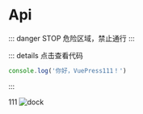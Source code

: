# Api
::: danger STOP
危险区域，禁止通行
:::

::: details 点击查看代码
```js
console.log('你好，VuePress111！')
```
:::

111
<img :src="$withBase('/image/Discuss.png')" alt="dock">